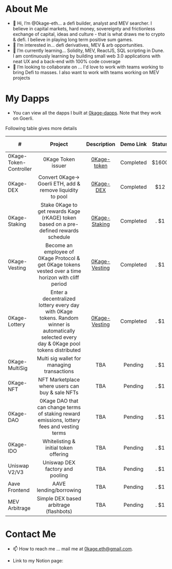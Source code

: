 # About Me
- 👋 Hi, I’m @0kage-eth... a defi builder, analyst and MEV searcher. I believe in capital markets, hard money, sovereignty and frictionless exchange of capital, ideas and culture - that is what draws me to crypto & defi. I believe in playing long term positive sum games.
- 👀 I’m interested in... defi derivatives, MEV & arb opportunities. 
- 🌱 I’m currently learning... Solidity, MEV, ReactJS, SQL scripting in Dune. I am continuously learning by building small web 3.0 applications with neat UX and a back-end with 100% code coverage 
- 💞️ I’m looking to collaborate on ... I'd love to work with teams working to bring Defi to masses. I also want to work with teams working on MEV projects 

# My Dapps
- You can view all the dapps I built at [0kage-dapps](https://0kage-dapps.on.fleek.co/). Note that they work on Goerli.

Following table gives more details

| #        | Project           | Description  |  Demo Link | Status | Github Repo | Goerli Address | 
| ------------- |:-------------:|:-----:| :------: | :--------: | :--------: | :---------: |
| 0Kage-Token-Controller      | 0Kage Token issuer | [0Kage-token](https://0kage-dapps.on.fleek.co/main/token) | Completed | $1600 | $1600 | $1600 |
| 0Kage-DEX      | Convert 0Kage→ Goerli ETH, add & remove liquidity to pool      |   [0Kage-DEX](https://0kage-dapps.on.fleek.co/dex/swap) |  Completed  |  $12  |  $12  |  $12 |
| 0Kage-Staking | Stake 0Kage to get rewards Kage (rKAGE) token based on a pre-defined rewards schedule      |    [0Kage-Staking](https://0kage-dapps.on.fleek.co/staking/stake) |  Completed   |.  $1 | $1 |. $1 | 
| 0Kage-Vesting | Become an employee of 0Kage Protocol & get 0Kage tokens vested over a time horizon with cliff period     |    [0Kage-Vesting](https://0kage-dapps.on.fleek.co/lottery/play) |  Completed   |.  $1 | $1 |. $1 | 
| 0Kage-Lottery | Enter a decentralized lottery every day with 0Kage tokens. Random winner is automatically selected every day & 0Kage pool tokens distributed     |    [0Kage-Vesting](https://0kage-dapps.on.fleek.co/vesting/enter) |  Completed   |.  $1 | $1 |. $1 | 
| 0Kage-MultiSig | Multi sig wallet for managing transactions      |    TBA |  Pending   |.  $1 | $1 |. $1 | 
| 0Kage-NFT | NFT Marketplace where users can buy & sale NFTs     |    TBA |  Pending   |.  $1 | $1 |. $1 | 
| 0Kage-DAO | 0Kage DAO that can change terms of staking reward emissions, lottery fees and vesting terms      |    TBA |  Pending   |.  $1 | $1 |. $1 | 
| 0Kage-IDO | Whitelisting & initial token offering     |    TBA |  Pending   |.  $1 | $1 |. $1 | 
| Uniswap V2/V3 | Uniswap DEX factory and pooling     |    TBA |  Pending   |.  $1 | $1 |. $1 | 
| Aave Frontend | AAVE lending/borrowing     |    TBA |  Pending   |.  $1 | $1 |. $1 | 
| MEV Arbitrage | Simple DEX based arbitrage (flashbots)      |    TBA |  Pending   |.  $1 | $1 |. $1 | 



# Contact Me
- 📫 How to reach me ... mail me at 0kage.eth@gmail.com. 



- Link to my Notion page: 




<!---
0kage-eth/0kage-eth is a ✨ special ✨ repository because its `README.md` (this file) appears on your GitHub profile.
You can click the Preview link to take a look at your changes.
--->
